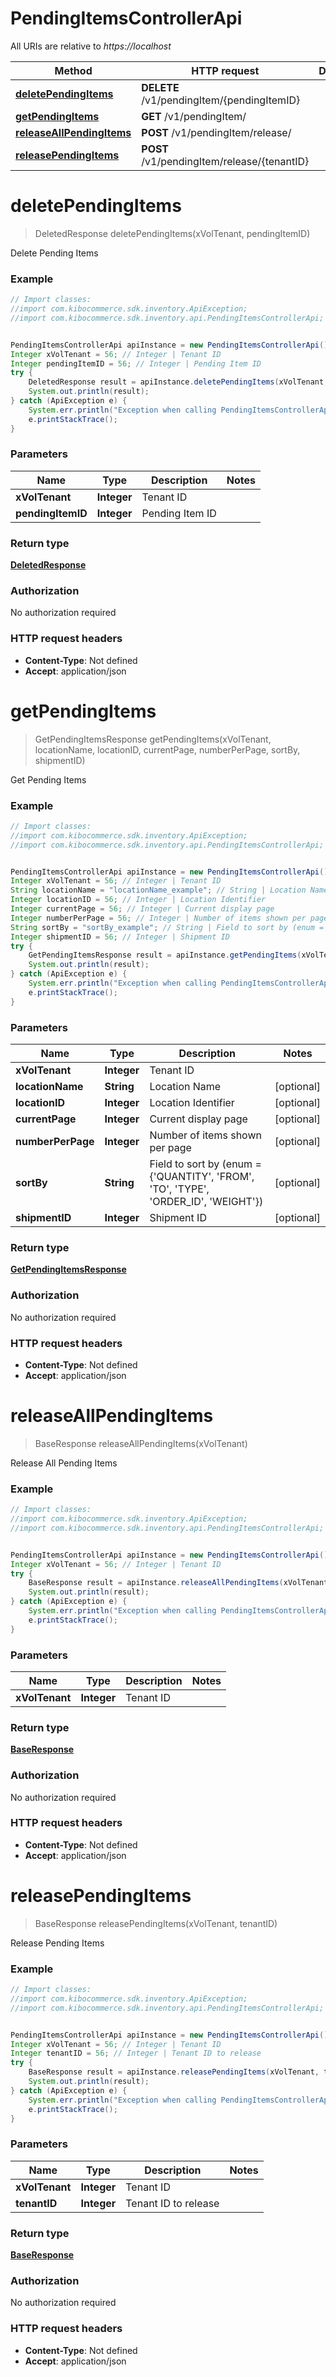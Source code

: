 # PendingItemsControllerApi

All URIs are relative to *https://localhost*

Method | HTTP request | Description
------------- | ------------- | -------------
[**deletePendingItems**](PendingItemsControllerApi.md#deletePendingItems) | **DELETE** /v1/pendingItem/{pendingItemID} | 
[**getPendingItems**](PendingItemsControllerApi.md#getPendingItems) | **GET** /v1/pendingItem/ | 
[**releaseAllPendingItems**](PendingItemsControllerApi.md#releaseAllPendingItems) | **POST** /v1/pendingItem/release/ | 
[**releasePendingItems**](PendingItemsControllerApi.md#releasePendingItems) | **POST** /v1/pendingItem/release/{tenantID} | 


<a name="deletePendingItems"></a>
# **deletePendingItems**
> DeletedResponse deletePendingItems(xVolTenant, pendingItemID)



Delete Pending Items

### Example
```java
// Import classes:
//import com.kibocommerce.sdk.inventory.ApiException;
//import com.kibocommerce.sdk.inventory.api.PendingItemsControllerApi;


PendingItemsControllerApi apiInstance = new PendingItemsControllerApi();
Integer xVolTenant = 56; // Integer | Tenant ID
Integer pendingItemID = 56; // Integer | Pending Item ID
try {
    DeletedResponse result = apiInstance.deletePendingItems(xVolTenant, pendingItemID);
    System.out.println(result);
} catch (ApiException e) {
    System.err.println("Exception when calling PendingItemsControllerApi#deletePendingItems");
    e.printStackTrace();
}
```

### Parameters

Name | Type | Description  | Notes
------------- | ------------- | ------------- | -------------
 **xVolTenant** | **Integer**| Tenant ID |
 **pendingItemID** | **Integer**| Pending Item ID |

### Return type

[**DeletedResponse**](DeletedResponse.md)

### Authorization

No authorization required

### HTTP request headers

 - **Content-Type**: Not defined
 - **Accept**: application/json

<a name="getPendingItems"></a>
# **getPendingItems**
> GetPendingItemsResponse getPendingItems(xVolTenant, locationName, locationID, currentPage, numberPerPage, sortBy, shipmentID)



Get Pending Items

### Example
```java
// Import classes:
//import com.kibocommerce.sdk.inventory.ApiException;
//import com.kibocommerce.sdk.inventory.api.PendingItemsControllerApi;


PendingItemsControllerApi apiInstance = new PendingItemsControllerApi();
Integer xVolTenant = 56; // Integer | Tenant ID
String locationName = "locationName_example"; // String | Location Name
Integer locationID = 56; // Integer | Location Identifier
Integer currentPage = 56; // Integer | Current display page
Integer numberPerPage = 56; // Integer | Number of items shown per page
String sortBy = "sortBy_example"; // String | Field to sort by (enum = {'QUANTITY', 'FROM', 'TO', 'TYPE', 'ORDER_ID', 'WEIGHT'})
Integer shipmentID = 56; // Integer | Shipment ID
try {
    GetPendingItemsResponse result = apiInstance.getPendingItems(xVolTenant, locationName, locationID, currentPage, numberPerPage, sortBy, shipmentID);
    System.out.println(result);
} catch (ApiException e) {
    System.err.println("Exception when calling PendingItemsControllerApi#getPendingItems");
    e.printStackTrace();
}
```

### Parameters

Name | Type | Description  | Notes
------------- | ------------- | ------------- | -------------
 **xVolTenant** | **Integer**| Tenant ID |
 **locationName** | **String**| Location Name | [optional]
 **locationID** | **Integer**| Location Identifier | [optional]
 **currentPage** | **Integer**| Current display page | [optional]
 **numberPerPage** | **Integer**| Number of items shown per page | [optional]
 **sortBy** | **String**| Field to sort by (enum &#x3D; {&#39;QUANTITY&#39;, &#39;FROM&#39;, &#39;TO&#39;, &#39;TYPE&#39;, &#39;ORDER_ID&#39;, &#39;WEIGHT&#39;}) | [optional]
 **shipmentID** | **Integer**| Shipment ID | [optional]

### Return type

[**GetPendingItemsResponse**](GetPendingItemsResponse.md)

### Authorization

No authorization required

### HTTP request headers

 - **Content-Type**: Not defined
 - **Accept**: application/json

<a name="releaseAllPendingItems"></a>
# **releaseAllPendingItems**
> BaseResponse releaseAllPendingItems(xVolTenant)



Release All Pending Items

### Example
```java
// Import classes:
//import com.kibocommerce.sdk.inventory.ApiException;
//import com.kibocommerce.sdk.inventory.api.PendingItemsControllerApi;


PendingItemsControllerApi apiInstance = new PendingItemsControllerApi();
Integer xVolTenant = 56; // Integer | Tenant ID
try {
    BaseResponse result = apiInstance.releaseAllPendingItems(xVolTenant);
    System.out.println(result);
} catch (ApiException e) {
    System.err.println("Exception when calling PendingItemsControllerApi#releaseAllPendingItems");
    e.printStackTrace();
}
```

### Parameters

Name | Type | Description  | Notes
------------- | ------------- | ------------- | -------------
 **xVolTenant** | **Integer**| Tenant ID |

### Return type

[**BaseResponse**](BaseResponse.md)

### Authorization

No authorization required

### HTTP request headers

 - **Content-Type**: Not defined
 - **Accept**: application/json

<a name="releasePendingItems"></a>
# **releasePendingItems**
> BaseResponse releasePendingItems(xVolTenant, tenantID)



Release Pending Items

### Example
```java
// Import classes:
//import com.kibocommerce.sdk.inventory.ApiException;
//import com.kibocommerce.sdk.inventory.api.PendingItemsControllerApi;


PendingItemsControllerApi apiInstance = new PendingItemsControllerApi();
Integer xVolTenant = 56; // Integer | Tenant ID
Integer tenantID = 56; // Integer | Tenant ID to release
try {
    BaseResponse result = apiInstance.releasePendingItems(xVolTenant, tenantID);
    System.out.println(result);
} catch (ApiException e) {
    System.err.println("Exception when calling PendingItemsControllerApi#releasePendingItems");
    e.printStackTrace();
}
```

### Parameters

Name | Type | Description  | Notes
------------- | ------------- | ------------- | -------------
 **xVolTenant** | **Integer**| Tenant ID |
 **tenantID** | **Integer**| Tenant ID to release |

### Return type

[**BaseResponse**](BaseResponse.md)

### Authorization

No authorization required

### HTTP request headers

 - **Content-Type**: Not defined
 - **Accept**: application/json

